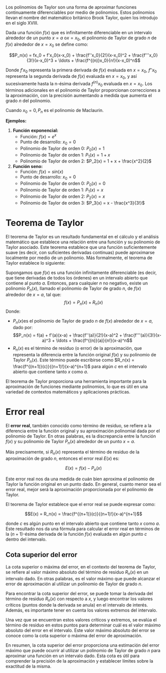 Los polinomios de Taylor son una forma de aproximar funciones continuamente diferenciables por medio de polinomios. Estos polinomios llevan el nombre del matemático británico Brook Taylor, quien los introdujo en el siglo XVIII. 

Dada una función $f(x)$ que es infinitamente diferenciable en un intervalo alrededor de un punto $x = a$ o$x=x_0$, el polinomio de Taylor de grado $n$ de $f(x)$ alrededor de $x = x_0$ se define como:

$$P_n(x) = fx_0 + f'x_0(x-x_0) + \frac{f''x_0}{2!}(x-x_0)^2 + \frac{f'''x_0}{3!}(x-x_0)^3 + \ldots + \frac{f^{(n)}x_0}{n!}(x-x_0)^n$$

Donde $f'x_0$ representa la primera derivada de $f(x)$ evaluada en $x = x_0$, $f''x_0$ representa la segunda derivada de $f(x)$ evaluada en $x = x_0$, y así sucesivamente hasta la n-ésima derivada $f^{(n)}x_0$ evaluada en $x = x_0$. Los términos adicionales en el polinomio de Taylor proporcionan correcciones a la aproximación, con la precisión aumentando a medida que aumenta el grado $n$ del polinomio.

Cuando $x_0 = 0, P_n$ es el polinomio de Maclaurin.

**Ejemplos:**
1. **Función** **exponencial:**
	- Función: $f(x) = e^x$
	- Punto de desarrollo: $x_0 = 0$
	- Polinomio de Taylor de orden 0: $P_0(x) = 1$
	- Polinomio de Taylor de orden 1: $P_1(x) = 1 + x$
	- Polinomio de Taylor de orden 2: $P_2(x) = 1 + x + \frac{x^2}{2}$
1. **Función seno:**
	- Función: $f(x) = sin(x)$
	- Punto de desarrollo: $x_0 = 0$
	- Polinomio de Taylor de orden 0: $P_0(x) = 0$
	- Polinomio de Taylor de orden 1: $P_1(x) = x$
	- Polinomio de Taylor de orden 2: $P_2(x) = x$
	- Polinomio de Taylor de orden 3: $P_3(x) = x - \frac{x^3}{3!}$

# Teorema de Taylor
El teorema de Taylor es un resultado fundamental en el cálculo y el análisis matemático que establece una relación entre una función y su polinomio de Taylor asociado. Este teorema establece que una función suficientemente suave (es decir, con suficientes derivadas continuas) puede aproximarse localmente por medio de un polinomio. Más formalmente, el teorema de Taylor establece lo siguiente:

Supongamos que $f(x)$ es una función infinitamente diferenciable (es decir, que tiene derivadas de todos los órdenes) en un intervalo abierto que contiene al punto $a$. Entonces, para cualquier $n$ no negativo, existe un polinomio $P_n(x)$, llamado el polinomio de Taylor de grado $n$, de $f(x)$ alrededor de $x = a$, tal que:
$$f(x) = P_n(x) + R_n(x)$$
Donde:

- $P_n(x)$es el polinomio de Taylor de grado $n$ de $f(x)$ alrededor de $x = a$, dado por:
$$P_n(x) = f(a) + f'(a)(x-a) + \frac{f''(a)}{2!}(x-a)^2 + \frac{f'''(a)}{3!}(x-a)^3 + \ldots + \frac{f^{(n)}(a)}{n!}(x-a)^n$$
- $R_n(x)$ es el término de residuo (o error) de la aproximación, que representa la diferencia entre la función original $f(x)$ y su polinomio de Taylor $P_n(x)$. Este término puede escribirse como $R_n(x) = \frac{f^{(n+1)}(c)}{(n+1)!}(x-a)^{n+1}$ para algún $c$ en el intervalo abierto que contiene tanto $x$ como $a$.

El teorema de Taylor proporciona una herramienta importante para la aproximación de funciones mediante polinomios, lo que es útil en una variedad de contextos matemáticos y aplicaciones prácticas.

# Error real
El **error real**, también conocido como término de residuo, se refiere a la diferencia entre la función original y su aproximación polinomial dada por el polinomio de Taylor. En otras palabras, es la discrepancia entre la función $f(x)$ y su polinomio de Taylor $P_n(x)$ alrededor de un punto $x = a$.

Más precisamente, si $R_n(x)$ representa el término de residuo de la aproximación de grado $n$, entonces el error real $E(x)$ es:

$$E(x) = f(x) - P_n(x)$$

Este error real nos da una medida de cuán bien aproxima el polinomio de Taylor la función original en un punto dado. En general, cuanto menor sea el error real, mejor será la aproximación proporcionada por el polinomio de Taylor.

El teorema de Taylor establece que el error real se puede expresar como:

$$E(x) = R_n(x) = \frac{f^{(n+1)}(c)}{(n+1)!}(x-a)^{n+1}$$

donde $c$ es algún punto en el intervalo abierto que contiene tanto $x$ como $a$. Este resultado nos da una fórmula para calcular el error real en términos de la $(n+1)$-ésima derivada de la función $f(x)$ evaluada en algún punto $c$ dentro del intervalo.

## Cota superior del error
La cota superior o máxima del error, en el contexto del teorema de Taylor, se refiere al valor máximo absoluto del término de residuo $R_n(x)$ en un intervalo dado. En otras palabras, es el valor máximo que puede alcanzar el error de aproximación al utilizar un polinomio de Taylor de grado $n$.

Para encontrar la cota superior del error, se puede tomar la derivada del término de residuo $R_n(x)$ con respecto a $x$, y luego encontrar los valores críticos (puntos donde la derivada se anula) en el intervalo de interés. Además, es importante tener en cuenta los valores extremos del intervalo.

Una vez que se encuentran estos valores críticos y extremos, se evalúa el término de residuo en estos puntos para determinar cuál es el valor máximo absoluto del error en el intervalo. Este valor máximo absoluto del error se conoce como la cota superior o máxima del error de aproximación.

En resumen, la cota superior del error proporciona una estimación del error máximo que puede ocurrir al utilizar un polinomio de Taylor de grado $n$ para aproximar una función en un intervalo dado. Esta cota es útil para comprender la precisión de la aproximación y establecer límites sobre la exactitud de la misma.